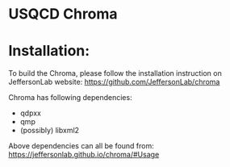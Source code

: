 # USQCD Chroma

# Installation:
To build the Chroma, please follow the installation instruction on JeffersonLab website: https://github.com/JeffersonLab/chroma

Chroma has following dependencies:

- qdpxx
- qmp
- (possibly) libxml2

Above dependencies can all be found from: https://jeffersonlab.github.io/chroma/#Usage


